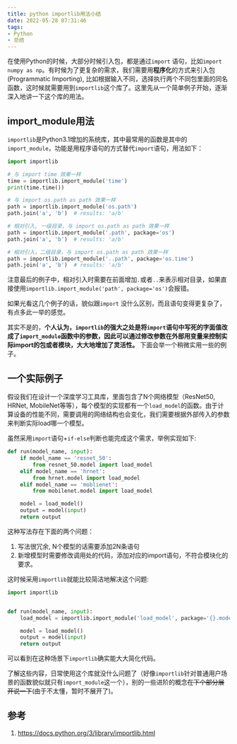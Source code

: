 ```yaml
---
title: python importlib用法小结
date: 2022-05-28 07:31:46
tags:
- Python
- 总结
---
```

在使用Python的时候，大部分时候引入包，都是通过`import` 语句，比如`import numpy as np`。有时候为了更复杂的需求，我们需要用**程序化**的方式来引入包 (Programmatic Importing), 比如根据输入不同，选择执行两个不同包里面的同名函数，这时候就需要用到`importlib`这个库了。这里先从一个简单例子开始，逐渐深入地讲一下这个库的用法。
<!--more-->

## import_module用法
`importlib`是Python3.1增加的系统库，其中最常用的函数是其中的`import_module`，功能是用程序语句的方式替代`import`语句，用法如下：
```python
import importlib

# 与 import time 效果一样
time = importlib.import_module('time')
print(time.time())

# 与 import os.path as path 效果一样
path = importlib.import_module('os.path')
path.join('a', 'b')  # results: 'a/b'

# 相对引入, 一级目录，与 import os.path as path 效果一样
path = importlib.import_module('.path', package='os')
path.join('a', 'b')  # results: 'a/b'

# 相对引入，二级目录，与 import os.path as path 效果一样
path = importlib.import_module('..path', package='os.time')
path.join('a', 'b')  # results: 'a/b'
```

注意最后的例子中，相对引入时需要在前面增加`.`或者`..`来表示相对目录，如果直接使用`importlib.import_module('path', package='os')`会报错。

如果光看这几个例子的话，貌似跟`import` 没什么区别，而且语句变得更复杂了，有点多此一举的感觉。

其实不是的，**个人认为，`importlib`的强大之处是将`import`语句中写死的字面值改成了`import_module`函数中的参数，因此可以通过修改参数在外部用变量来控制实际import的包或者模块，大大地增加了灵活性。** 下面会举一个稍微实用一些的例子。

## 一个实际例子
假设我们在设计一个深度学习工具库，里面包含了N个网络模型（ResNet50, HRNet, MobileNet等等），每个模型的实现都有一个`load_model`的函数。由于计算设备的性能不同，需要调用的网络结构也会变化，我们需要根据外部传入的参数来判断实际load哪一个模型。

虽然采用`import`语句+`if-else`判断也能完成这个需求，举例实现如下:
```python
def run(model_name, input):
    if model_name == 'resnet_50':
        from resnet_50.model import load_model
    elif model_name == 'hrnet':
        from hrnet.model import load_model
    elif model_name == 'moblienet':
        from mobilenet.model import load_model

    model = load_model()
    output = model(input)
    return output
```
这种写法存在下面的两个问题：
 1. 写法很冗余, N个模型的话需要添加2N条语句
 2. 新增模型时需要修改调用处的代码，添加对应的import语句，不符合模块化的要求。

这时候采用`importlib`就能比较简洁地解决这个问题:
```python
import importlib


def run(model_name, input):
    load_model = importlib.import_module('load_model', package='{}.model'.format(model_name))

    model = load_model()
    output = model(input)
    return output
```
可以看到在这种场景下`importlib`确实能大大简化代码。

了解这些内容，日常使用这个库就没什么问题了（好像`importlib`针对普通用户场景的函数貌似就只有`import_module`这一个），别的一些进阶的概念~~在下个部分展开说一下~~(由于不太懂，暂时不展开了)。

## 参考
1. <https://docs.python.org/3/library/importlib.html>






